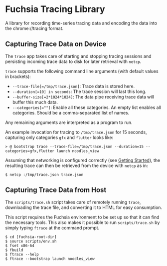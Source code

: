 # Fuchsia Tracing Library

A library for recording time-series tracing data and encoding the data into the
chrome://tracing format.

## Capturing Trace Data on Device

The `trace` app takes care of starting and stopping tracing sessions and
persisting incoming trace data to disk for later retrieval with `netcp`.

`trace` supports the following command line arguments (with default values in brackets):
  - `--trace-file[=/tmp/trace.json]`: Trace data is stored here.
  - `--duration[=10] in seconds`: The trace session will last this long.
  - `--buffer-size[=2*1024*1024]`: The data pipe receiving trace data will buffer this much data.
  - `--categories[=""]`: Enable all these categories. An empty list
    enables all categories. Should be a comma-separated list of names.

Any remaining arguments are interpreted as a program to run.

An example invocation for tracing to `/tmp/trace.json` for 15 seconds,
capturing only categories `gfx` and `flutter` looks like:
```
> @ bootstrap trace --trace-file=/tmp/trace.json --duration=15 --categories=gfx,flutter launch noodles_view
```

Assuming that networking is configured correctly (see [Getting Started](../magenta/docs/getting_started.md)),
the resulting trace can then be retrieved from the device with `netcp` as in:
```
$ netcp :/tmp/trace.json trace.json
```

## Capturing Trace Data from Host

The `scripts/trace.sh` script takes care of remotely running `trace`, downloading
the trace file, and converting it to HTML for easy consumption.

This script requires the Fuchsia environment to be set up so that it can
find the necessary tools.  This also makes it possible to run `scripts/trace.sh`
by simply typing `ftrace` at the command prompt.

```
$ cd [fuchsia-root-dir]
$ source scripts/env.sh
$ fset x86-64
$ fbuild
$ ftrace --help
$ ftrace --bootstrap launch noodles_view
```
